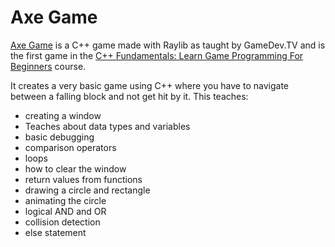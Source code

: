# Axe Game

[Axe Game](https://www.gamedev.tv/dashboard/courses/58/1946) is a C++ game made with Raylib as taught by GameDev.TV and is the first game in the [C++ Fundamentals: Learn Game Programming For Beginners](https://www.gamedev.tv/dashboard/courses/58) course.

It creates a very basic game using C++ where you have to navigate between a falling block and not get hit by it.
This teaches:
* creating a window
* Teaches about data types and variables
* basic debugging
* comparison operators
* loops
* how to clear the window
* return values from functions
* drawing a circle and rectangle
* animating the circle
* logical AND and OR
* collision detection
* else statement

